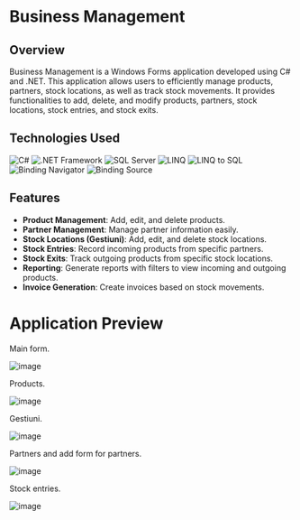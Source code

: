 # Business Management

## Overview

Business Management is a Windows Forms application developed using C# and .NET. This application allows users to efficiently manage products, partners, stock locations, as well as track stock movements. It provides functionalities to add, delete, and modify products, partners, stock locations, stock entries, and stock exits.

## Technologies Used

![C#](https://img.shields.io/badge/C%23-239120?style=flat&logo=csharp&logoColor=white)
![.NET Framework](https://img.shields.io/badge/.NET%20Framework-5C2D8D?style=flat&logo=dotnet&logoColor=white)
![SQL Server](https://img.shields.io/badge/SQL%20Server-CC2927?style=flat&logo=microsoftsqlserver&logoColor=white)
![LINQ](https://img.shields.io/badge/LINQ-00599C?style=flat&logo=visualstudio&logoColor=white)
![LINQ to SQL](https://img.shields.io/badge/LINQ%20to%20SQL-5B5EA6?style=flat&logo=sqlserver&logoColor=white)
![Binding Navigator](https://img.shields.io/badge/Binding%20Navigator-0078D7?style=flat&logo=windows&logoColor=white)
![Binding Source](https://img.shields.io/badge/Binding%20Source-0078D7?style=flat&logo=windows&logoColor=white)

## Features

- **Product Management**: Add, edit, and delete products.
- **Partner Management**: Manage partner information easily.
- **Stock Locations (Gestiuni)**: Add, edit, and delete stock locations.
- **Stock Entries**: Record incoming products from specific partners.
- **Stock Exits**: Track outgoing products from specific stock locations.
- **Reporting**: Generate reports with filters to view incoming and outgoing products.
- **Invoice Generation**: Create invoices based on stock movements.

# Application Preview
Main form.

![image](https://github.com/user-attachments/assets/bf8554b0-275f-4283-a3f3-e991971f72cc)

Products.

![image](https://github.com/user-attachments/assets/2c1e5e5c-961d-449a-bcbd-b2f0714bff4a)

Gestiuni.

![image](https://github.com/user-attachments/assets/e80adc23-e037-4224-a99f-72faeb9fbf86)

Partners and add form for partners.

![image](https://github.com/user-attachments/assets/40c1ee68-42a7-41e9-9966-1cfad73f8073)

Stock entries.

![image](https://github.com/user-attachments/assets/ff3c90e6-f1b6-4d79-8965-2f9b59a6aaf4)
